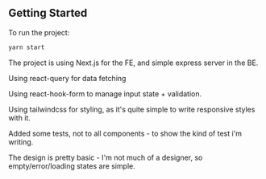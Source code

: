 

## Getting Started

To run the project:

```bash
yarn start
```

The project is using Next.js for the FE, and simple express server in the BE. 

Using react-query for data fetching

Using react-hook-form to manage input state + validation.

Using tailwindcss for styling, as it's quite simple to write responsive styles with it.

Added some tests, not to all components - to show the kind of test i'm writing.

The design is pretty basic - I'm not much of a designer, so empty/error/loading states are simple.
